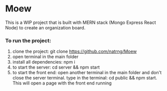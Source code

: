 # Moew

This is a WIP project that is built with MERN stack (Mongo Express React Node) to create an organization board.

### To run the project:

1. clone the project: git clone https://github.com/natrng/Moew
2. open terminal in the main folder
3. install all dependencies: npm i
4. to start the server: cd server && npm start
5. to start the front end: open another terminal in the main folder and don't close the server terminal. type in the terminal: cd public && npm start. This will open a page with the front end running
